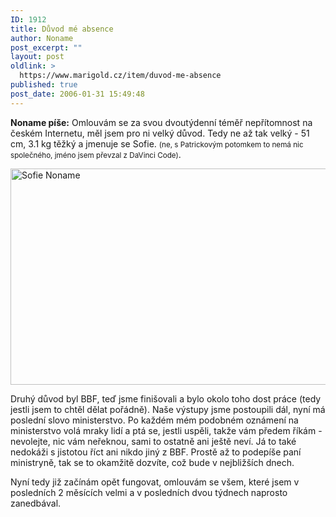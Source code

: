 ```yaml
---
ID: 1912
title: Důvod mé absence
author: Noname
post_excerpt: ""
layout: post
oldlink: >
  https://www.marigold.cz/item/duvod-me-absence
published: true
post_date: 2006-01-31 15:49:48
---
```

<p><strong>Noname píše:</strong> Omlouvám se za svou dvoutýdenní téměř nepřítomnost na českém Internetu, měl jsem pro ni velký důvod. Tedy ne až tak velký - 51 cm, 3.1 kg těžký a jmenuje se Sofie. <small>(ne, s Patrickovým potomkem to nemá nic společného, jméno jsem převzal z DaVinci Code)</small>.</p>

<p><img src="/wp-content/uploads/cache/20060131-sofie1.jpg" alt="Sofie Noname" width="519" height="346" /></p>
<p>Druhý důvod byl BBF, teď jsme finišovali a bylo okolo toho dost práce (tedy jestli jsem to chtěl dělat pořádně). Naše výstupy jsme postoupili dál, nyní má poslední slovo ministerstvo. Po každém mém podobném oznámení na ministerstvo volá mraky lidí a ptá se, jestli uspěli, takže vám předem říkám - nevolejte, nic vám neřeknou, sami to ostatně ani ještě neví. Já to také nedokáži s jistotou říct ani nikdo jiný z BBF. Prostě až to podepíše paní ministryně, tak se to okamžitě dozvíte, což bude v nejbližších dnech.</p>
<p>Nyní tedy již začínám opět fungovat, omlouvám se všem, které jsem v posledních 2 měsících velmi a v posledních dvou týdnech naprosto zanedbával.</p>